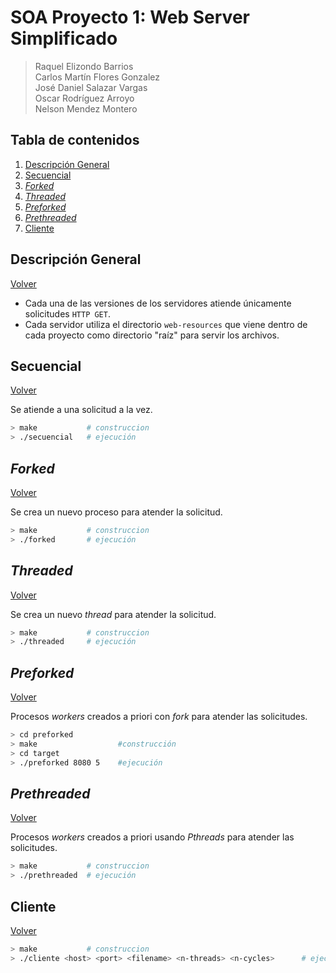 SOA Proyecto 1: Web Server Simplificado
===================================
> Raquel Elizondo Barrios  
> Carlos Martín Flores Gonzalez  
> José Daniel Salazar Vargas  
> Oscar Rodríguez Arroyo  
> Nelson Mendez Montero



## Tabla de contenidos
1. [Descripción General](#descripcion-general)
2. [Secuencial](#secuencial)
3. [_Forked_](#sforked)
4. [_Threaded_](#threaded)
5. [_Preforked_](#preforked)
6. [_Prethreaded_](#prethreaded)
7. [Cliente](#cliente)


## Descripción General
[Volver](#tabla-de-contenidos)  

- Cada una de las versiones de los servidores atiende únicamente solicitudes `HTTP GET`. 
- Cada servidor utiliza el directorio `web-resources` que viene dentro de cada proyecto como directorio "raíz" para servir los archivos.


## Secuencial
[Volver](#tabla-de-contenidos)  

Se atiende a una solicitud a la vez.

```bash
> make           # construccion
> ./secuencial   # ejecución
```  

## _Forked_
[Volver](#tabla-de-contenidos) 

Se crea un nuevo proceso para atender la solicitud.

```bash
> make           # construccion
> ./forked       # ejecución
```   

## _Threaded_
[Volver](#tabla-de-contenidos)

Se crea un nuevo _thread_ para atender la solicitud.

```bash
> make           # construccion
> ./threaded     # ejecución
```  

## _Preforked_
[Volver](#tabla-de-contenidos)

Procesos _workers_ creados a priori con _fork_ para atender las solicitudes.

```bash
> cd preforked 
> make                  #construcción
> cd target
> ./preforked 8080 5    #ejecución
```   

## _Prethreaded_
[Volver](#tabla-de-contenidos) 

Procesos _workers_ creados a priori usando _Pthreads_ para atender las solicitudes.

```bash
> make           # construccion
> ./prethreaded  # ejecución
```   

## Cliente
[Volver](#tabla-de-contenidos) 

```bash
> make           # construccion
> ./cliente <host> <port> <filename> <n-threads> <n-cycles>      # ejecución
```  

